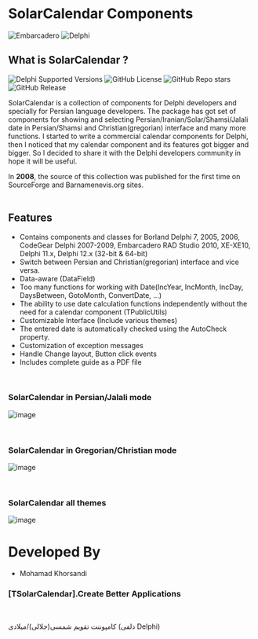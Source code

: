# SolarCalendar Components
![Embarcadero](https://img.shields.io/badge/Embarcadero-ED1F35.svg?style=for-the-badge&logo=Embarcadero&logoColor=white) ![Delphi](https://img.shields.io/badge/Delphi-B22222?style=for-the-badge&logo=delphi&logoColor=white
)

## What is SolarCalendar ?
![Delphi Supported Versions](https://img.shields.io/badge/Delphi_supported_versions-Delphi%207,%202007..2010,%20XE..XE10,%2010%20Berlin..11.*%20Alexandria_and_Delphi%2012%20Athens-red) ![GitHub License](https://img.shields.io/github/license/mohamadkh/SolarCalendar) ![GitHub Repo stars](https://img.shields.io/github/stars/mohamadkh/SolarCalendar) 
![GitHub Release](https://img.shields.io/github/v/release/mohamadkh/SolarCalendar) 


SolarCalendar is a collection of components for Delphi developers and specially for Persian language developers. The package has got set of components for showing and selecting Persian/Iranian/Solar/Shamsi/Jalali date in Persian/Shamsi and Christian(gregorian) interface and many more functions. I started to write a commercial calendar components for Delphi, then I noticed that my calendar component and its features got bigger and bigger. So I decided to share it with the Delphi developers community in hope it will be useful.


In **2008**, the source of this collection was published for the first time on SourceForge and Barnamenevis.org sites.
<br>
<br>

## Features
- Contains components and classes for Borland Delphi 7, 2005, 2006, CodeGear Delphi 2007-2009, Embarcadero RAD Studio 2010, XE-XE10, Delphi 11.x, Delphi 12.x (32-bit & 64-bit)
- Switch between Persian and Christian(gregorian) interface and vice versa.
- Data-aware (DataField)
- Too many functions for working with Date(IncYear, IncMonth, IncDay, DaysBetween, GotoMonth, ConvertDate, ...)
- The ability to use date calculation functions independently without the need for a calendar component (TPublicUtils)
- Customizable Interface (Include various themes)
- The entered date is automatically checked using the AutoCheck property.
- Customization of exception messages
- Handle Change layout, Button click events
- Includes complete guide as a PDF file

<br>

### SolarCalendar in Persian/Jalali mode
![image](https://cloud.githubusercontent.com/assets/6840737/25553015/d8c7e128-2cbd-11e7-9f2d-0e4cb2894f42.png)

<br>

### SolarCalendar in Gregorian/Christian mode
![image](https://cloud.githubusercontent.com/assets/6840737/25553021/e9e8ca62-2cbd-11e7-9a8a-bcf65ff7afd4.png)

<br>

### SolarCalendar all themes
![image](https://cloud.githubusercontent.com/assets/6840737/25553022/ff26a106-2cbd-11e7-8744-dba590661fa9.png)

# Developed By
- Mohamad Khorsandi

### [TSolarCalendar].Create Better Applications

<br>

<p align="left">
کامپوننت تقویم شمسی(جلالی)/میلادی (دلفی Delphi)
</p>
